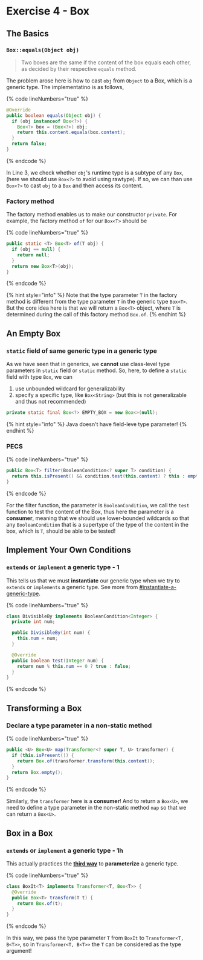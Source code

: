 # Exercise 4 - Box

## The Basics

### `Box::equals(Object obj)`

> Two boxes are the same if the content of the box equals each other, as decided by their respective `equals` method.

The problem arose here is how to cast `obj` from `Object` to a Box, which is a generic type. The implementatino is as follows,

{% code lineNumbers="true" %}
```java
@Override
public boolean equals(Object obj) {
  if (obj instanceof Box<?>) {
    Box<?> box = (Box<?>) obj;
    return this.content.equals(box.content);
  }
  return false;
}
```
{% endcode %}

In Line 3, we check whether `obj`'s runtime type is a subtype of any `Box`, (here we should use `Box<?>` to avoid using rawtype). If so, we can than use `Box<?>` to cast `obj` to a `Box` and then access its content.

### Factory method

The factory method enables us to make our constructor `private`. For example, the factory method `of` for our `Box<T>` should be

{% code lineNumbers="true" %}
```java
public static <T> Box<T> of(T obj) {
  if (obj == null) {
    return null;
  }
  return new Box<T>(obj);
}
```
{% endcode %}

{% hint style="info" %}
Note that the type parameter `T` in the factory method is different from the type parameter `T` in the generic type `Box<T>`. But the core idea here is that we will return a `Box<T>` object, where `T` is determined during the call of this factory method `Box.of`.
{% endhint %}

## An Empty Box

### `static` field of same generic type in a generic type

As we have seen that in generics, we **cannot** use class-level type parameters in `static` field or `static` method. So, here, to define a `static` field with type `Box`, we can

1. use unbounded wildcard for generalizability
2. specify a specific type, like `Box<String>` (but this is not generalizable and thus not recommended)

```java
private static final Box<?> EMPTY_BOX = new Box<>(null);
```

{% hint style="info" %}
Java doesn't have field-leve type parameter!
{% endhint %}

### PECS

{% code lineNumbers="true" %}
```java
public Box<T> filter(BooleanCondition<? super T> condition) {
  return this.isPresent() && condition.test(this.content) ? this : empty();
}
```
{% endcode %}

For the filter function, the parameter is `BooleanCondition`, we call the `test` function to test the content of the Box, thus here the parameter is a **consumer**, meaning that we should use lower-bounded wildcards so that any `BooleanCondition` that is a supertype of the type of the content in the box, which is `T`, should be able to be tested!

## Implement Your Own Conditions <a href="#implement-your-own-conditions" id="implement-your-own-conditions"></a>

### `extends` or `implement` a generic type - 1

This tells us that we must **instantiate** our generic type when we try to `extends` or `implements` a generic type. See more from [#instantiate-a-generic-type](../lecture/lec-05-generics/#instantiate-a-generic-type "mention").

{% code lineNumbers="true" %}
```java
class DivisibleBy implements BooleanCondition<Integer> {
  private int num;

  public DivisibleBy(int num) {
    this.num = num;
  }

  @Override
  public boolean test(Integer num) {
    return num % this.num == 0 ? true : false;
  }
}
```
{% endcode %}

## Transforming a Box <a href="#transforming-a-box" id="transforming-a-box"></a>

### Declare a type parameter in a non-static method

{% code lineNumbers="true" %}
```java
public <U> Box<U> map(Transformer<? super T, U> transformer) {
  if (this.isPresent()) {
    return Box.of(transformer.transform(this.content));
  }
  return Box.empty();
}
```
{% endcode %}

Similarly, the `transformer` here is a **consumer**! And to return a `Box<U>`, we need to define a type parameter in the non-static method `map` so that we can return a `Box<U>`.

## Box in a Box

### `extends` or `implement` a generic type - 1h

This actually practices the [**third way**](../lecture/lec-05-generics/#instantiate-a-generic-type) to **parameterize** a generic type.

{% code lineNumbers="true" %}
```java
class BoxIt<T> implements Transformer<T, Box<T>> {
  @Override
  public Box<T> transform(T t) {
    return Box.of(t);
  }
}
```
{% endcode %}

In this way, we pass the type parameter `T` from `BoxIt` to `Transformer<T, B<T>>`, so in `Transformer<T, B<T>>` the `T` can be considered as the type argument!
